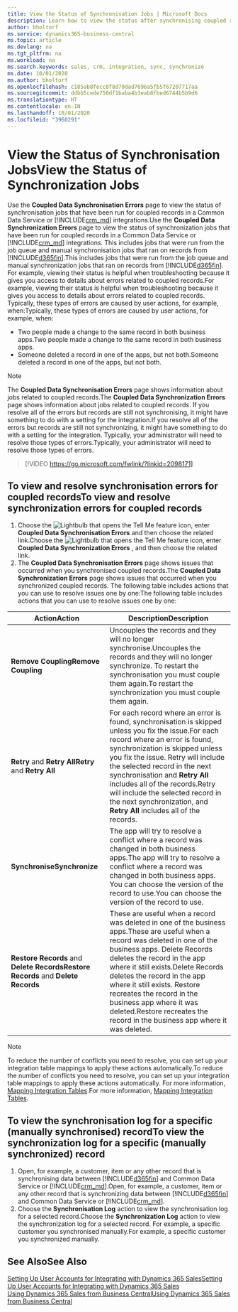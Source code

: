```yaml
---
title: View the Status of Synchronisation Jobs | Microsoft Docs
description: Learn how to view the status after synchronising coupled records.
author: bholtorf
ms.service: dynamics365-business-central
ms.topic: article
ms.devlang: na
ms.tgt_pltfrm: na
ms.workload: na
ms.search.keywords: sales, crm, integration, sync, synchronize
ms.date: 10/01/2020
ms.author: bholtorf
ms.openlocfilehash: c185ab8fecc8f8d70dad7696a5fb5f67207717aa
ms.sourcegitcommit: ddbb5cede750df1baba4b3eab8fbed6744b5b9d6
ms.translationtype: HT
ms.contentlocale: en-IN
ms.lasthandoff: 10/01/2020
ms.locfileid: "3960291"
---
```

# <a name="view-the-status-of-synchronization-jobs"></a><span data-ttu-id="0a451-103">View the Status of Synchronisation Jobs</span><span class="sxs-lookup"><span data-stu-id="0a451-103">View the Status of Synchronization Jobs</span></span>
<span data-ttu-id="0a451-104">Use the **Coupled Data Synchronisation Errors** page to view the status of synchronisation jobs that have been run for coupled records in a Common Data Service or [!INCLUDE[crm_md](includes/crm_md.md)] integrations.</span><span class="sxs-lookup"><span data-stu-id="0a451-104">Use the **Coupled Data Synchronization Errors** page to view the status of synchronization jobs that have been run for coupled records in a Common Data Service or [!INCLUDE[crm_md](includes/crm_md.md)] integrations.</span></span> <span data-ttu-id="0a451-105">This includes jobs that were run from the job queue and manual synchronisation jobs that ran on records from [!INCLUDE[d365fin](includes/d365fin_md.md)].</span><span class="sxs-lookup"><span data-stu-id="0a451-105">This includes jobs that were run from the job queue and manual synchronization jobs that ran on records from [!INCLUDE[d365fin](includes/d365fin_md.md)].</span></span> <span data-ttu-id="0a451-106">For example, viewing their status is helpful when troubleshooting because it gives you access to details about errors related to coupled records.</span><span class="sxs-lookup"><span data-stu-id="0a451-106">For example, viewing their status is helpful when troubleshooting because it gives you access to details about errors related to coupled records.</span></span> <span data-ttu-id="0a451-107">Typically, these types of errors are caused by user actions, for example, when:</span><span class="sxs-lookup"><span data-stu-id="0a451-107">Typically, these types of errors are caused by user actions, for example, when:</span></span>  

* <span data-ttu-id="0a451-108">Two people made a change to the same record in both business apps.</span><span class="sxs-lookup"><span data-stu-id="0a451-108">Two people made a change to the same record in both business apps.</span></span>
* <span data-ttu-id="0a451-109">Someone deleted a record in one of the apps, but not both.</span><span class="sxs-lookup"><span data-stu-id="0a451-109">Someone deleted a record in one of the apps, but not both.</span></span>

> [!Note]
> <span data-ttu-id="0a451-110">The **Coupled Data Synchronisation Errors** page shows information about jobs related to coupled records.</span><span class="sxs-lookup"><span data-stu-id="0a451-110">The **Coupled Data Synchronization Errors** page shows information about jobs related to coupled records.</span></span> <span data-ttu-id="0a451-111">If you resolve all of the errors but records are still not synchronising, it might have something to do with a setting for the integration.</span><span class="sxs-lookup"><span data-stu-id="0a451-111">If you resolve all of the errors but records are still not synchronizing, it might have something to do with a setting for the integration.</span></span> <span data-ttu-id="0a451-112">Typically, your administrator will need to resolve those types of errors.</span><span class="sxs-lookup"><span data-stu-id="0a451-112">Typically, your administrator will need to resolve those types of errors.</span></span>   

> [!VIDEO https://go.microsoft.com/fwlink/?linkid=2098171]

## <a name="to-view-and-resolve-synchronization-errors-for-coupled-records"></a><span data-ttu-id="0a451-113">To view and resolve synchronisation errors for coupled records</span><span class="sxs-lookup"><span data-stu-id="0a451-113">To view and resolve synchronization errors for coupled records</span></span>
1. <span data-ttu-id="0a451-114">Choose the ![Lightbulb that opens the Tell Me feature](media/ui-search/search_small.png "Tell me what you want to do") icon, enter **Coupled Data Synchronisation Errors** and then choose the related link.</span><span class="sxs-lookup"><span data-stu-id="0a451-114">Choose the ![Lightbulb that opens the Tell Me feature](media/ui-search/search_small.png "Tell me what you want to do") icon, enter **Coupled Data Synchronization Errors** , and then choose the related link.</span></span>
2. <span data-ttu-id="0a451-115">The **Coupled Data Synchronisation Errors** page shows issues that occurred when you synchronised coupled records.</span><span class="sxs-lookup"><span data-stu-id="0a451-115">The **Coupled Data Synchronization Errors** page shows issues that occurred when you synchronized coupled records.</span></span> <span data-ttu-id="0a451-116">The following table includes actions that you can use to resolve issues one by one:</span><span class="sxs-lookup"><span data-stu-id="0a451-116">The following table includes actions that you can use to resolve issues one by one:</span></span>

|<span data-ttu-id="0a451-117">Action</span><span class="sxs-lookup"><span data-stu-id="0a451-117">Action</span></span>|<span data-ttu-id="0a451-118">Description</span><span class="sxs-lookup"><span data-stu-id="0a451-118">Description</span></span>|
|----|----|
|<span data-ttu-id="0a451-119">**Remove Coupling**</span><span class="sxs-lookup"><span data-stu-id="0a451-119">**Remove Coupling**</span></span>|<span data-ttu-id="0a451-120">Uncouples the records and they will no longer synchronise.</span><span class="sxs-lookup"><span data-stu-id="0a451-120">Uncouples the records and they will no longer synchronize.</span></span> <span data-ttu-id="0a451-121">To restart the synchronisation you must couple them again.</span><span class="sxs-lookup"><span data-stu-id="0a451-121">To restart the synchronization you must couple them again.</span></span> |
|<span data-ttu-id="0a451-122">**Retry** and **Retry All**</span><span class="sxs-lookup"><span data-stu-id="0a451-122">**Retry** and **Retry All**</span></span>|<span data-ttu-id="0a451-123">For each record where an error is found, synchronisation is skipped unless you fix the issue.</span><span class="sxs-lookup"><span data-stu-id="0a451-123">For each record where an error is found, synchronization is skipped unless you fix the issue.</span></span> <span data-ttu-id="0a451-124">Retry will include the selected record in the next synchronisation and **Retry All** includes all of the records.</span><span class="sxs-lookup"><span data-stu-id="0a451-124">Retry will include the selected record in the next synchronization, and **Retry All** includes all of the records.</span></span>|
|<span data-ttu-id="0a451-125">**Synchronise**</span><span class="sxs-lookup"><span data-stu-id="0a451-125">**Synchronize**</span></span>|<span data-ttu-id="0a451-126">The app will try to resolve a conflict where a record was changed in both business apps.</span><span class="sxs-lookup"><span data-stu-id="0a451-126">The app will try to resolve a conflict where a record was changed in both business apps.</span></span> <span data-ttu-id="0a451-127">You can choose the version of the record to use.</span><span class="sxs-lookup"><span data-stu-id="0a451-127">You can choose the version of the record to use.</span></span>|
|<span data-ttu-id="0a451-128">**Restore Records** and **Delete Records**</span><span class="sxs-lookup"><span data-stu-id="0a451-128">**Restore Records** and **Delete Records**</span></span>|<span data-ttu-id="0a451-129">These are useful when a record was deleted in one of the business apps.</span><span class="sxs-lookup"><span data-stu-id="0a451-129">These are useful when a record was deleted in one of the business apps.</span></span> <span data-ttu-id="0a451-130">Delete Records deletes the record in the app where it still exists.</span><span class="sxs-lookup"><span data-stu-id="0a451-130">Delete Records deletes the record in the app where it still exists.</span></span> <span data-ttu-id="0a451-131">Restore recreates the record in the business app where it was deleted.</span><span class="sxs-lookup"><span data-stu-id="0a451-131">Restore recreates the record in the business app where it was deleted.</span></span>|

> [!NOTE]
> <span data-ttu-id="0a451-132">To reduce the number of conflicts you need to resolve, you can set up your integration table mappings to apply these actions automatically.</span><span class="sxs-lookup"><span data-stu-id="0a451-132">To reduce the number of conflicts you need to resolve, you can set up your integration table mappings to apply these actions automatically.</span></span> <span data-ttu-id="0a451-133">For more information, [Mapping Integration Tables](admin-how-to-modify-table-mappings-for-synchronization.md#mapping-integration-tables).</span><span class="sxs-lookup"><span data-stu-id="0a451-133">For more information, [Mapping Integration Tables](admin-how-to-modify-table-mappings-for-synchronization.md#mapping-integration-tables).</span></span>

## <a name="to-view-the-synchronization-log-for-a-specific-manually-synchronized-record"></a><span data-ttu-id="0a451-134">To view the synchronisation log for a specific (manually synchronised) record</span><span class="sxs-lookup"><span data-stu-id="0a451-134">To view the synchronization log for a specific (manually synchronized) record</span></span>
1. <span data-ttu-id="0a451-135">Open, for example, a customer, item or any other record that is synchronising data between [!INCLUDE[d365fin](includes/d365fin_md.md)] and Common Data Service or [!INCLUDE[crm_md](includes/crm_md.md)].</span><span class="sxs-lookup"><span data-stu-id="0a451-135">Open, for example, a customer, item or any other record that is synchronizing data between [!INCLUDE[d365fin](includes/d365fin_md.md)] and Common Data Service or [!INCLUDE[crm_md](includes/crm_md.md)].</span></span>
2. <span data-ttu-id="0a451-136">Choose the **Synchronisation Log** action to view the synchronisation log for a selected record.</span><span class="sxs-lookup"><span data-stu-id="0a451-136">Choose the **Synchronization Log** action to view the synchronization log for a selected record.</span></span> <span data-ttu-id="0a451-137">For example, a specific customer you synchronised manually.</span><span class="sxs-lookup"><span data-stu-id="0a451-137">For example, a specific customer you synchronized manually.</span></span>

## <a name="see-also"></a><span data-ttu-id="0a451-138">See Also</span><span class="sxs-lookup"><span data-stu-id="0a451-138">See Also</span></span>  
[<span data-ttu-id="0a451-139">Setting Up User Accounts for Integrating with Dynamics 365 Sales</span><span class="sxs-lookup"><span data-stu-id="0a451-139">Setting Up User Accounts for Integrating with Dynamics 365 Sales</span></span>](admin-setting-up-integration-with-dynamics-sales.md)  
[<span data-ttu-id="0a451-140">Using Dynamics 365 Sales from Business Central</span><span class="sxs-lookup"><span data-stu-id="0a451-140">Using Dynamics 365 Sales from Business Central</span></span>](marketing-integrate-dynamicscrm.md)
